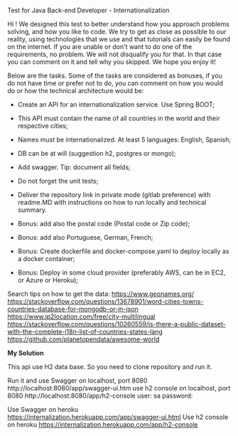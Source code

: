 Test for Java Back-end Developer - Internationalization

Hi ! 
We designed this test to better understand how you approach problems solving, and how you like to code. We try to get as close as possible to our reality, using technologies that we use and that tutorials can easily be found on the internet.
If you are unable or don't want to do one of the requirements, no problem. We will not disqualify you for that. In that case you can comment on it and tell why you skipped. 
We hope you enjoy it!

Below are the tasks. 
Some of the tasks are considered as bonuses, if you do not have time or prefer not to do, you can comment on how you would do or how the technical architecture would be:

- Create an API for an internationalization service. Use Spring BOOT;
- This API must contain the name of all countries in the world and their respective cities;
- Names must be internationalized. At least 5 languages: English, Spanish;
- DB can be at will (suggestion h2, postgres or mongo);
- Add swagger. Tip: document all fields;
- Do not forget the unit tests;
- Deliver the repository link in private mode (gitlab preference) with readme.MD with instructions on how to run locally and technical summary.

- Bonus: add also the postal code (Postal code or Zip code);
- Bonus: add also Portuguese, German, French;
- Bonus: Create dockerfile and docker-compose.yaml to deploy locally as a docker container;
- Bonus: Deploy in some cloud provider (preferably AWS, can be in EC2, or Azure or Heroku);

Search tips on how to get the data:
https://www.geonames.org/
https://stackoverflow.com/questions/13678901/word-cities-towns-countries-database-for-mongodb-or-in-json
https://www.ip2location.com/free/city-multilingual
https://stackoverflow.com/questions/10260559/is-there-a-public-dataset-with-the-complete-i18n-list-of-countries-states-lang
https://github.com/planetopendata/awesome-world


**My Solution**

This api use H2 data base. So you need to clone repository and run it.

Run it and use Swagger on localhost, port 8080
http://localhost:8080/app/swagger-ui.htm
use h2 console on localhost, port 8080
http://localhost:8080/app/h2-console
user: sa
password: 

Use Swagger on heroku
https://internalization.herokuapp.com/app/swagger-ui.html
Use h2 console on heroku
https://internalization.herokuapp.com/app/h2-console


